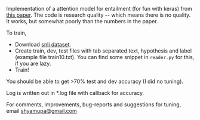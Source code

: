 Implementation of a attention model for entailment (for fun with keras) from [this paper](http://arxiv.org/abs/1509.06664).
The code is research quality -- which means there is no quality. It works, but somewhat poorly than the numbers in the paper.

To train,

* Download [snli dataset](http://nlp.stanford.edu/projects/snli/).
* Create train, dev, test files with tab separated text, hypothesis and label (example file train10.txt). You can find some snippet in `reader.py` for this, if you are lazy.
* Train!

You should be able to get >70% test and dev accuracy (I did no tuning).

Log is written out in *.log file with callback for accuracy.

For comments, improvements, bug-reports and suggestions for tuning, email shyamupa@gmail.com